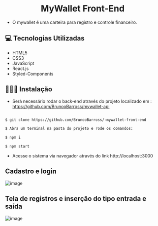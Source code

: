 <p align="center">
    <h1 align="center">
        MyWallet Front-End
    </h1>
</p>

 - O mywallet é uma carteira para registro e controle financeiro.
 
## 💻 Tecnologias Utilizadas

- HTML5
- CSS3
- JavaScript
- React.js
- Styled-Components

## 👨🏻‍💻 Instalação

- Será necessário rodar o back-end através do projeto localizado em : https://github.com/BrunooBarross/mywallet-api

```bash

$ git clone https://github.com/BrunooBarross/-mywallet-front-end

$ Abra um terminal na pasta do projeto e rode os comandos:

$ npm i 

$ npm start

```
- Acesse o sistema via navegador através do link http://localhost:3000 

## Cadastro e login

![image](https://user-images.githubusercontent.com/91610976/205413192-8350d35f-d77b-47a6-8dbe-b22d89a0dba3.png)


## Tela de registros e inserção do tipo entrada e saída

![image](https://user-images.githubusercontent.com/91610976/205413196-349bfe22-65b6-4b30-bb79-35cc1a4579e2.png)
